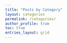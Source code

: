 ```yaml
---
title: "Posts by Category"
layout: categories
permalink: /categories/
author_profile: true
toc: true
entries_layout: grid
---
```


